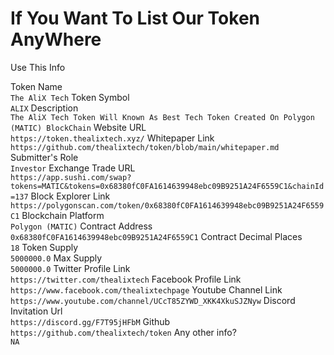 # If You Want To List Our Token AnyWhere  
Use This Info  
  
Token Name  
`The AliX Tech`
Token Symbol  
`ALIX`
Description  
`The AliX Tech Token Will Known As Best Tech Token Created On Polygon (MATIC) BlockChain`
Website URL  
`https://token.thealixtech.xyz/`
Whitepaper Link  
`https://github.com/thealixtech/token/blob/main/whitepaper.md`
Submitter's Role  
`Investor`
Exchange Trade URL  
`https://app.sushi.com/swap?tokens=MATIC&tokens=0x68380fC0FA1614639948ebc09B9251A24F6559C1&chainId=137`
Block Explorer Link  
`https://polygonscan.com/token/0x68380fC0FA1614639948ebc09B9251A24F6559C1`
Blockchain Platform  
`Polygon (MATIC)`
Contract Address  
`0x68380fC0FA1614639948ebc09B9251A24F6559C1`
Contract Decimal Places  
`18`
Token Supply  
`5000000.0`
Max Supply  
`5000000.0`
Twitter Profile Link  
`https://twitter.com/thealixtech`
Facebook Profile Link  
`https://www.facebook.com/thealixtechpage`
Youtube Channel Link  
`https://www.youtube.com/channel/UCcT85ZYWD_XKK4XkuSJZNyw`
Discord Invitation Url  
`https://discord.gg/F7T95jHFbM`
Github  
`https://github.com/thealixtech/token`
Any other info?  
`NA`